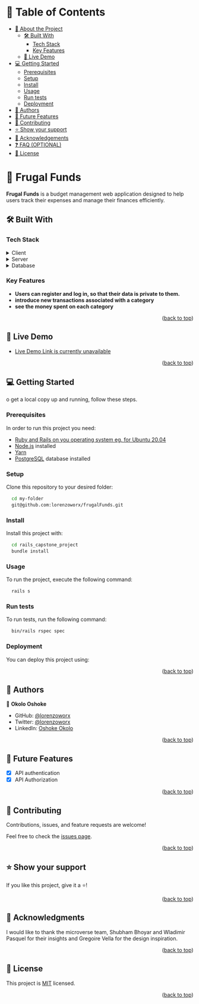 <a name="readme-top"></a>



<!-- TABLE OF CONTENTS -->

# 📗 Table of Contents

- [📖 About the Project](#about-project)
  - [🛠 Built With](#built-with)
    - [Tech Stack](#tech-stack)
    - [Key Features](#key-features)
  - [🚀 Live Demo](#live-demo)
- [💻 Getting Started](#getting-started)
  - [Prerequisites](#prerequisites)
  - [Setup](#setup)
  - [Install](#install)
  - [Usage](#usage)
  - [Run tests](#run-tests)
  - [Deployment](#deployment)
- [👥 Authors](#authors)
- [🔭 Future Features](#future-features)
- [🤝 Contributing](#contributing)
- [⭐️ Show your support](#support)
- [🙏 Acknowledgements](#acknowledgements)
- [❓ FAQ (OPTIONAL)](#faq)
- [📝 License](#license)

<!-- PROJECT DESCRIPTION -->

# 📖 Frugal Funds <a name="about-project"></a>

**Frugal Funds** is a budget management web application designed to help users track their expenses and manage their finances efficiently.

## 🛠 Built With <a name="built-with"></a>

### Tech Stack <a name="tech-stack"></a>

<details>
  <summary>Client</summary>
  <ul>
    <li><a href="https://www.w3schools.com/html/">
            <img src="https://raw.githubusercontent.com/devicons/devicon/master/icons/html5/html5-original.svg" alt="Ruby" width="55" height="55" />
          </a></li>
    <li><a href="https://www.w3schools.com/css/">
            <img src="https://raw.githubusercontent.com/devicons/devicon/master/icons/css3/css3-original.svg" alt="Ruby" width="55" height="55" />
          </a></li>
  </ul>
</details>

<details>
  <summary>Server</summary>
  <ul>
    <li><a href="https://www.ruby-lang.org/en/">
            <img src="https://raw.githubusercontent.com/devicons/devicon/master/icons/ruby/ruby-plain-wordmark.svg" alt="Ruby" width="55" height="55" />
          </a></li>
    <li><a href="https://rubyonrails.org/">
            <img src="https://raw.githubusercontent.com/devicons/devicon/master/icons/rails/rails-plain-wordmark.svg" alt="Ruby" width="55" height="55" />
          </a></li>
  </ul>
</details>

<details>
<summary>Database</summary>
  <ul>
    <li><a href="https://www.postgresql.org/"><img src="https://raw.githubusercontent.com/devicons/devicon/master/icons/postgresql/postgresql-plain-wordmark.svg" alt="PostgreSQL" width="55" height="55" /></a></li>
  </ul>
</details>


<!-- Features -->

### Key Features <a name="key-features"></a>

- **Users can register and log in, so that their data is private to them.**
- **introduce new transactions associated with a category**
- **see the money spent on each category**

<p align="right">(<a href="#readme-top">back to top</a>)</p>

<!-- LIVE DEMO -->

## 🚀 Live Demo <a name="live-demo"></a>



- [Live Demo Link is currently unavailable](https://google.com)

<p align="right">(<a href="#readme-top">back to top</a>)</p>

<!-- GETTING STARTED -->

## 💻 Getting Started <a name="getting-started"></a>

o get a local copy up and running, follow these steps.
### Prerequisites
In order to run this project you need:
- [Ruby and Rails on you operating system eg. for Ubuntu 20.04](https://www.digitalocean.com/community/tutorials/how-to-install-ruby-on-rails-with-rbenv-on-ubuntu-20-04)
- [Node.js](https://nodejs.dev/en/) installed
- [Yarn](https://classic.yarnpkg.com/lang/en/docs/install/#debian-stable)
- [PostgreSQL](https://www.postgresql.org/) database installed
### Setup
Clone this repository to your desired folder:
```sh
  cd my-folder
  git@github.com:lorenzoworx/frugalFunds.git
```
### Install
Install this project with:
```sh
  cd rails_capstone_project
  bundle install
```
### Usage
To run the project, execute the following command:
```sh
  rails s
```
### Run tests
To run tests, run the following command:
```sh
  bin/rails rspec spec
```
### Deployment
You can deploy this project using:
<!--
Example:
```sh
```
 -->

<p align="right">(<a href="#readme-top">back to top</a>)</p>

<!-- AUTHORS -->

## 👥 Authors <a name="authors"></a>


👤 **Okolo Oshoke**

- GitHub: [@lorenzoworx](https://github.com/lorenzoworx)
- Twitter: [@lorenzoworx](https://twitter.com/lorenzoworx)
- LinkedIn: [Oshoke Okolo](https://www.linkedin.com/in/oshokeokolo/)


<p align="right">(<a href="#readme-top">back to top</a>)</p>

<!-- FUTURE FEATURES -->
## 🔭 Future Features <a name="future-features"></a>
- [x] API authentication
- [x] API Authorization
<p align="right">(<a href="#readme-top">back to top</a>)</p>



<!-- CONTRIBUTING -->

## 🤝 Contributing <a name="contributing"></a>

Contributions, issues, and feature requests are welcome!

Feel free to check the [issues page](../../issues/).

<p align="right">(<a href="#readme-top">back to top</a>)</p>

<!-- SUPPORT -->

## ⭐️ Show your support <a name="support"></a>

If you like this project, give it a ⭐️!

<p align="right">(<a href="#readme-top">back to top</a>)</p>

<!-- ACKNOWLEDGEMENTS -->

## 🙏 Acknowledgments <a name="acknowledgements"></a>

I would like to thank the microverse team, Shubham Bhoyar and Wladimir Pasquel for their insights and Gregoire Vella for the design inspiration.

<p align="right">(<a href="#readme-top">back to top</a>)</p>

<!-- LICENSE -->

## 📝 License <a name="license"></a>

This project is [MIT](./MIT.md) licensed.

<p align="right">(<a href="#readme-top">back to top</a>)</p>